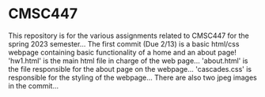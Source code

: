 # CMSC447
This repository is for the various assignments related to CMSC447 for the spring 2023 semester...
The first commit (Due 2/13) is a basic html/css webpage containing basic functionality of a home and an about page!
'hw1.html' is the main html file in charge of the web page... 
'about.html' is the file responsible for the about page on the webpage...
'cascades.css' is responsible for the styling of the webpage...
There are also two jpeg images in the commit...
